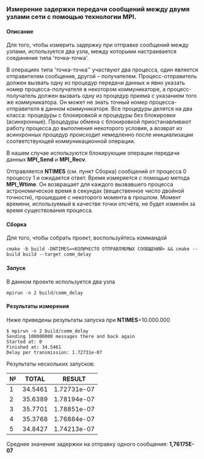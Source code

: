 ### Измерение задержки передачи сообщений между двумя узлами сети с помощью технологии **MPI**.

#### Описание
Для того, чтобы измерить задержку при отправке сообщений между узлами, используется два узла, между которыми настраивается соединение типа 'точка-точка'.

В операциях типа 'точка-точка'' участвуют два процесса, один является отправителем сообщения, другой – получателем. Процесс-отправитель должен вызвать одну из процедур передачи данных и явно указать номер процесса-получателя в некотором коммуникаторе, а процесс-получатель должен вызвать одну из процедур приема с указанием того же коммуникатора. Он может не знать точный номер процесса-отправителя в данном коммуникаторе. Все процедуры делятся на два класса: процедуры с блокировкой и процедуры без блокировки (асинхронные). Процедуры обмена с блокировкой приостанавливают работу процесса до выполнения некоторого условия, а возврат из асинхронных процедур происходит немедленно после инициализации соответствующей коммуникационной операции. 

В нашем случае используются блокирующие операции передачи данных **MPI_Send** и **MPI_Recv**.

Отправляется **NTIMES** (см. пункт Сборка) сообщений от процесса 0 процессу 1 и ожидается ответ. Время измеряется с помощью метода **MPI_Wtime**. Он возвращает для каждого вызвавшего процесса астрономическое время в секундах (вещественное число двойной точности), прошедшее с некоторого момента в прошлом. Момент времени, используемый в качестве точки отсчёта, не будет изменён за время существования процесса.

#### Сборка
Для того, чтобы собрать проект, воспользуйтесь коммандой
```
cmake -b build -DNTIMES=<КОЛИЧЕСТО ОТПРАВЛЯЕМЫХ СООБЩЕНИЙ> && cmake --build build --target comm_delay
```

#### Запуск
В данном проекте используется два узла
```
mpirun -n 2 build/comm_delay
```

#### Результаты измерения

Ниже приведены результаты запуска при **NTIMES**=10.000.000
```
$ mpirun -n 2 build/comm_delay
Sending 100000000 messages there and back again
Started at: 0
Finished at: 34.5461
Delay per transmission: 1.72731e-07
```

Результаты нескольких запусков:

| **№** | **TOTAL** | **RESULT**  |
|-------|-----------|-------------|
| 1     | 34.5461   | 1.72731e-07 |
| 2     | 35.6389   | 1.78194e-07 |
| 3     | 35.7701   | 1.78851e-07 |
| 4     | 35.3768   | 1.76884e-07 |
| 5     | 34.8427   | 1.74213e-07 |

Среднее значение задержки на отправку одного сообщения: **1,76175E-07**
